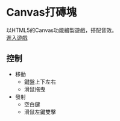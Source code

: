 # Canvas打磚塊
以HTML5的Canvas功能繪製遊戲，搭配音效。  
[進入遊戲](http://www.weiyuan1993.byethost22.com/WebsiteDesign/brick/)

## 控制
* 移動
  * 鍵盤上下左右
  * 滑鼠拖曳
* 發射  
  * 空白鍵  
  * 滑鼠左鍵雙擊


